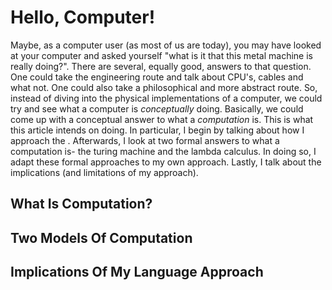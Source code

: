 # Hello, Computer!

Maybe, as a computer user (as most of us are today), you may have looked at your computer and asked yourself "what is it that this metal machine is really doing?". There are several, equally good, answers to that question. One could take the engineering route and talk about CPU's, cables and what not. One could also take a philosophical and more abstract route. So, instead of diving into the physical implementations of a computer, we could try and see what a computer is *conceptually* doing. Basically, we could come up with a conceptual answer to what a *computation* is. This is what this article intends on doing. In particular, I begin by talking about how I approach the . Afterwards, I look at two formal answers to what a computation is- the turing machine and the lambda calculus. In doing so, I adapt these formal approaches to my own approach. Lastly, I talk about the implications (and limitations of my approach).

## What Is Computation?

## Two Models Of Computation

## Implications Of My Language Approach
